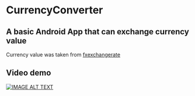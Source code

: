 # CurrencyConverter
## A basic Android App that can exchange currency value
Currency value was taken from [fxexchangerate](fxexchangerate.com)
## Video demo
[![IMAGE ALT TEXT](http://img.youtube.com/vi/-zSlvD2jHy0/0.jpg)](http://www.youtube.com/watch?v=-zSlvD2jHy0 "Currency Converter App")
